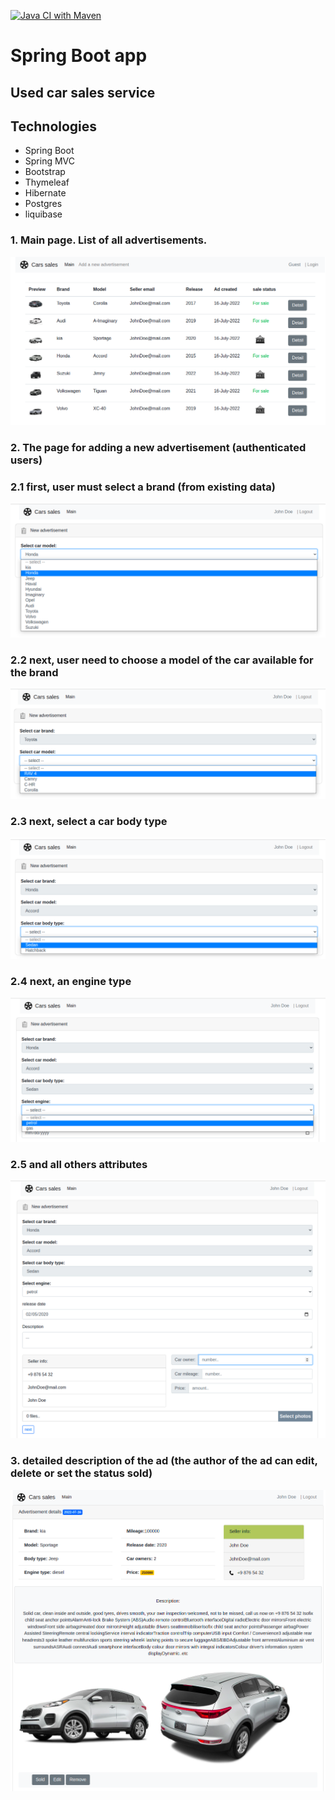[![Java CI with Maven](https://github.com/DenisYakovinov/job4j_cars/actions/workflows/maven.yml/badge.svg)](https://github.com/DenisYakovinov/job4j_cars/actions/workflows/maven.yml)
# Spring Boot app
<h2>Used car sales service</h2>

<h2>Technologies</h2>
<ul>
    <li>Spring Boot</li>
    <li>Spring MVC</li>
    <li>Bootstrap</li>
    <li>Thymeleaf</li>
    <li>Hibernate</li>
    <li>Postgres</li>
    <Li>liquibase</Li>
</ul>

### 1. Main page. List of all advertisements.
![main](images_examples/main.png)
### 2. The page for adding a new advertisement (authenticated users)
###   2.1 first, user must select a brand (from existing data)
![SelectBrand](images_examples/selectBrand.png)
###   2.2 next, user need to choose a model of the car available for the brand
![selectCarModel](images_examples/selectCarModel.png)
###   2.3 next, select a car body type 
![carBodytype](images_examples/carBodytype.png)
###   2.4 next, an engine type
![engineType](images_examples/engineType.png)
###   2.5 and all others attributes
![attributes](images_examples/attributes.png)
### 3. detailed description of the ad (the author of the ad can edit, delete or set the status sold)
![detail](images_examples/detail.png)
